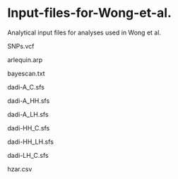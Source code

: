 # Input-files-for-Wong-et-al.
Analytical input files for analyses used in Wong et al. 


SNPs.vcf	         

arlequin.arp	

bayescan.txt	

dadi-A_C.sfs	

dadi-A_HH.sfs	

dadi-A_LH.sfs	

dadi-HH_C.sfs	

dadi-HH_LH.sfs

dadi-LH_C.sfs	

hzar.csv
